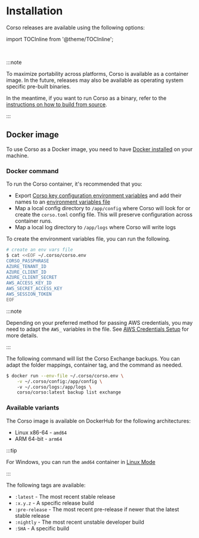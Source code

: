 # Installation

Corso releases are available using the following options:

import TOCInline from '@theme/TOCInline';

<TOCInline toc={toc} maxHeadingLevel={2}/><br/>

:::note

To maximize portability across platforms, Corso is available as a container image. In the future,
releases may also be available as operating system specific pre-built binaries.

In the meantime, if you want to run Corso as a binary, refer to the
[instructions on how to build from source](developers/build).

:::

## Docker image

To use Corso as a Docker image, you need to have [Docker installed](https://docs.docker.com/engine/install/)
on your machine.

### Docker command

To run the Corso container, it's recommended that you:

* Export [Corso key configuration environment variables](cli/corso_env) and add their names to an
[environment variables file](https://docs.docker.com/engine/reference/commandline/run/#set-environment-variables--e---env---env-file)
* Map a local config directory to `/app/config` where Corso will look for or create the `corso.toml` config file.
This will preserve configuration across container runs.
* Map a local log directory to `/app/logs` where Corso will write logs

To create the environment variables file, you can run the following.

```bash
# create an env vars file
$ cat <<EOF ~/.corso/corso.env 
CORSO_PASSPHRASE
AZURE_TENANT_ID
AZURE_CLIENT_ID
AZURE_CLIENT_SECRET
AWS_ACCESS_KEY_ID
AWS_SECRET_ACCESS_KEY
AWS_SESSION_TOKEN
EOF
```

:::note

Depending on your preferred method for passing AWS credentials, you may need to adapt the `AWS_` variables in the file.
See [AWS Credentials Setup](/configuration/repos##s3-creds-setup) for more details.

:::

The following command will list the Corso Exchange backups. You can adapt the folder mappings, container tag, and the command
as needed.

```bash
$ docker run --env-file ~/.corso/corso.env \
    -v ~/.corso/config:/app/config \ 
    -v ~/.corso/logs:/app/logs \
    corso/corso:latest backup list exchange 
```

### Available variants

The Corso image is available on DockerHub for the following architectures:

* Linux x86-64 - `amd64`
* ARM 64-bit - `arm64`

:::tip

For Windows, you can run the `amd64` container in
[Linux Mode](https://docs.microsoft.com/en-us/virtualization/windowscontainers/quick-start/quick-start-windows-10-linux)

:::

The following tags are available:

* `:latest` - The most recent stable release
* `:x.y.z` - A specific release build
* `:pre-release` - The most recent pre-release if newer that the latest stable release
* `:nightly` - The most recent unstable developer build
* `:SHA` - A specific build
